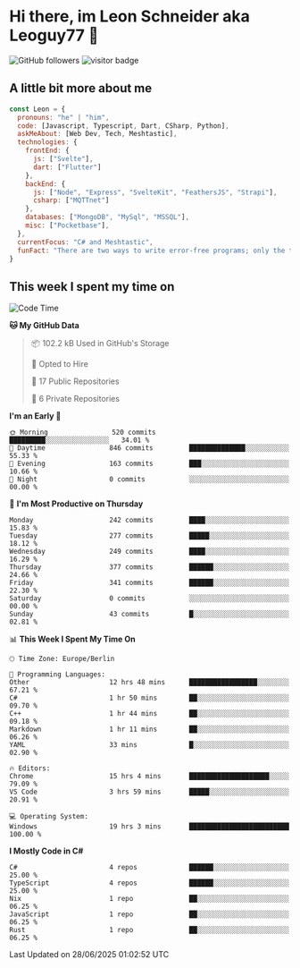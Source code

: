 # Hi there, im Leon Schneider aka Leoguy77 👋

![GitHub followers](https://img.shields.io/github/followers/leoguy77.svg?style=social&label=Followers) ![visitor badge](https://vbr.nathanchung.dev/badge?page_id=Leoguy77)

## A little bit more about me

```javascript
const Leon = {
  pronouns: "he" | "him",
  code: [Javascript, Typescript, Dart, CSharp, Python],
  askMeAbout: [Web Dev, Tech, Meshtastic],
  technologies: {
    frontEnd: {
      js: ["Svelte"],
      dart: ["Flutter"]
    },
    backEnd: {
      js: ["Node", "Express", "SvelteKit", "FeathersJS", "Strapi"],
      csharp: ["MQTTnet"]
    },
    databases: ["MongoDB", "MySql", "MSSQL"],
    misc: ["Pocketbase"],
  },
  currentFocus: "C# and Meshtastic",
  funFact: "There are two ways to write error-free programs; only the third one works"
}
```

## This week I spent my time on

<!--START_SECTION:waka-->
![Code Time](http://img.shields.io/badge/Code%20Time-615%20hrs%2059%20mins-blue)

**🐱 My GitHub Data** 

> 📦 102.2 kB Used in GitHub's Storage 
 > 
> 💼 Opted to Hire
 > 
> 📜 17 Public Repositories 
 > 
> 🔑 6 Private Repositories 
 > 
**I'm an Early 🐤** 

```text
🌞 Morning                520 commits         █████████░░░░░░░░░░░░░░░░   34.01 % 
🌆 Daytime                846 commits         ██████████████░░░░░░░░░░░   55.33 % 
🌃 Evening                163 commits         ███░░░░░░░░░░░░░░░░░░░░░░   10.66 % 
🌙 Night                  0 commits           ░░░░░░░░░░░░░░░░░░░░░░░░░   00.00 % 
```
📅 **I'm Most Productive on Thursday** 

```text
Monday                   242 commits         ████░░░░░░░░░░░░░░░░░░░░░   15.83 % 
Tuesday                  277 commits         █████░░░░░░░░░░░░░░░░░░░░   18.12 % 
Wednesday                249 commits         ████░░░░░░░░░░░░░░░░░░░░░   16.29 % 
Thursday                 377 commits         ██████░░░░░░░░░░░░░░░░░░░   24.66 % 
Friday                   341 commits         ██████░░░░░░░░░░░░░░░░░░░   22.30 % 
Saturday                 0 commits           ░░░░░░░░░░░░░░░░░░░░░░░░░   00.00 % 
Sunday                   43 commits          █░░░░░░░░░░░░░░░░░░░░░░░░   02.81 % 
```


📊 **This Week I Spent My Time On** 

```text
🕑︎ Time Zone: Europe/Berlin

💬 Programming Languages: 
Other                    12 hrs 48 mins      █████████████████░░░░░░░░   67.21 % 
C#                       1 hr 50 mins        ██░░░░░░░░░░░░░░░░░░░░░░░   09.70 % 
C++                      1 hr 44 mins        ██░░░░░░░░░░░░░░░░░░░░░░░   09.18 % 
Markdown                 1 hr 11 mins        ██░░░░░░░░░░░░░░░░░░░░░░░   06.26 % 
YAML                     33 mins             █░░░░░░░░░░░░░░░░░░░░░░░░   02.90 % 

🔥 Editors: 
Chrome                   15 hrs 4 mins       ████████████████████░░░░░   79.09 % 
VS Code                  3 hrs 59 mins       █████░░░░░░░░░░░░░░░░░░░░   20.91 % 

💻 Operating System: 
Windows                  19 hrs 3 mins       █████████████████████████   100.00 % 
```

**I Mostly Code in C#** 

```text
C#                       4 repos             ██████░░░░░░░░░░░░░░░░░░░   25.00 % 
TypeScript               4 repos             ██████░░░░░░░░░░░░░░░░░░░   25.00 % 
Nix                      1 repo              ██░░░░░░░░░░░░░░░░░░░░░░░   06.25 % 
JavaScript               1 repo              ██░░░░░░░░░░░░░░░░░░░░░░░   06.25 % 
Rust                     1 repo              ██░░░░░░░░░░░░░░░░░░░░░░░   06.25 % 
```




 Last Updated on 28/06/2025 01:02:52 UTC
<!--END_SECTION:waka-->
